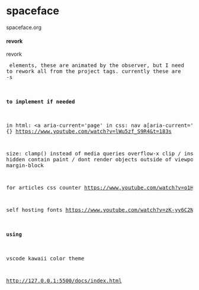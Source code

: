# spaceface
spaceface.org





#### revork
revork <pre> elements, these are animated by the observer, but I need to rework all from the project tags. currently these are <article>-s


#### to implement if needed
in html: <a aria-current='page'
in css: nav a[aria-current='page'] {}
https://www.youtube.com/watch?v=lWu5zf_S9R4&t=183s

size: clamp() instead of media queries
overflow-x clip / instead of hidden
contain paint / dont render objects outside of viewport
margin-block

for articles
css counter
https://www.youtube.com/watch?v=o1HzOJfgugE&t=597s

self hosting fonts
https://www.youtube.com/watch?v=zK-yy6C2Nck


#### using
vscode kawaii color theme




http://127.0.0.1:5500/docs/index.html

